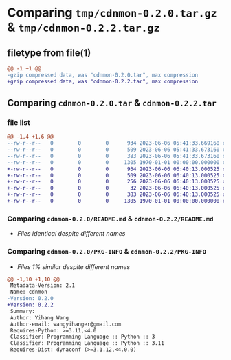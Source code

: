 # Comparing `tmp/cdnmon-0.2.0.tar.gz` & `tmp/cdnmon-0.2.2.tar.gz`

## filetype from file(1)

```diff
@@ -1 +1 @@
-gzip compressed data, was "cdnmon-0.2.0.tar", max compression
+gzip compressed data, was "cdnmon-0.2.2.tar", max compression
```

## Comparing `cdnmon-0.2.0.tar` & `cdnmon-0.2.2.tar`

### file list

```diff
@@ -1,4 +1,6 @@
--rw-r--r--   0        0        0      934 2023-06-06 05:41:33.669160 cdnmon-0.2.0/README.md
--rw-r--r--   0        0        0      509 2023-06-06 05:41:33.673160 cdnmon-0.2.0/cdnmon/__init__.py
--rw-r--r--   0        0        0      383 2023-06-06 05:41:33.673160 cdnmon-0.2.0/pyproject.toml
--rw-r--r--   0        0        0     1305 1970-01-01 00:00:00.000000 cdnmon-0.2.0/PKG-INFO
+-rw-r--r--   0        0        0      934 2023-06-06 06:40:13.000525 cdnmon-0.2.2/README.md
+-rw-r--r--   0        0        0      509 2023-06-06 06:40:13.000525 cdnmon-0.2.2/cdnmon/__init__.py
+-rw-r--r--   0        0        0      256 2023-06-06 06:40:13.000525 cdnmon-0.2.2/cdnmon/config.py
+-rw-r--r--   0        0        0       32 2023-06-06 06:40:13.000525 cdnmon-0.2.2/cdnmon/settings.py
+-rw-r--r--   0        0        0      383 2023-06-06 06:40:13.000525 cdnmon-0.2.2/pyproject.toml
+-rw-r--r--   0        0        0     1305 1970-01-01 00:00:00.000000 cdnmon-0.2.2/PKG-INFO
```

### Comparing `cdnmon-0.2.0/README.md` & `cdnmon-0.2.2/README.md`

 * *Files identical despite different names*

### Comparing `cdnmon-0.2.0/PKG-INFO` & `cdnmon-0.2.2/PKG-INFO`

 * *Files 1% similar despite different names*

```diff
@@ -1,10 +1,10 @@
 Metadata-Version: 2.1
 Name: cdnmon
-Version: 0.2.0
+Version: 0.2.2
 Summary: 
 Author: Yihang Wang
 Author-email: wangyihanger@gmail.com
 Requires-Python: >=3.11,<4.0
 Classifier: Programming Language :: Python :: 3
 Classifier: Programming Language :: Python :: 3.11
 Requires-Dist: dynaconf (>=3.1.12,<4.0.0)
```

